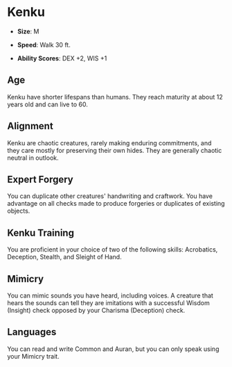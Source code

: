 # Kenku


- **Size**: M

- **Speed**: Walk 30 ft.

- **Ability Scores**: DEX +2, WIS +1

## Age
Kenku have shorter lifespans than humans. They reach maturity at about 12 years old and can live to 60.

## Alignment
Kenku are chaotic creatures, rarely making enduring commitments, and they care mostly for preserving their own hides. They are generally chaotic neutral in outlook.

## Expert Forgery
You can duplicate other creatures' handwriting and craftwork. You have advantage on all checks made to produce forgeries or duplicates of existing objects.

## Kenku Training
You are proficient in your choice of two of the following skills: Acrobatics, Deception, Stealth, and Sleight of Hand.

## Mimicry
You can mimic sounds you have heard, including voices. A creature that hears the sounds can tell they are imitations with a successful Wisdom (Insight) check opposed by your Charisma (Deception) check.

## Languages
You can read and write Common and Auran, but you can only speak using your Mimicry trait.